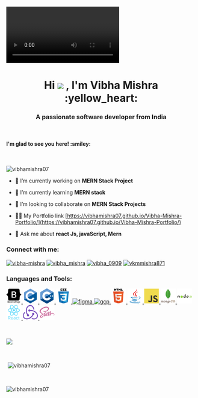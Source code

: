 <video src="https://media0.giphy.com/media/RbDKaczqWovIugyJmW/giphy.mp4?cid=ecf05e47cq0s5482yinaikith2l8w25ln25bw7vxic0igujv&rid=giphy.mp4&ct=g" autoplay></video>


<h1 align="center">Hi <img src="https://github.com/seanprashad/slackmoji/blob/master/emoji/blob/blob-wave-gif.gif" width="40px"> , I'm Vibha Mishra :yellow_heart: </h1>
<h3 align="center">A passionate software developer from India</h3>
</br>
<h4>I'm glad to see you here! :smiley:</h4>
</br>
<p align="left"> <img src="https://komarev.com/ghpvc/?username=vibhamishra07&label=Profile%20views&color=0e75b6&style=flat" alt="vibhamishra07" /> </p>

- 🔭 I’m currently working on **MERN Stack Project**

- 🌱 I’m currently learning **MERN stack**

- 👯 I’m looking to collaborate on **MERN Stack Projects**

- 👨‍💻 My Portfolio link [https://vibhamishra07.github.io/Vibha-Mishra-Portfolio/](https://vibhamishra07.github.io/Vibha-Mishra-Portfolio/)

- 💬 Ask me about **react Js, javaScript, Mern**


<h3 align="left">Connect with me:</h3>
<p align="left">
<a href="https://linkedin.com/in/vibha-mishra" target="blank"><img align="center" src="https://raw.githubusercontent.com/rahuldkjain/github-profile-readme-generator/master/src/images/icons/Social/linked-in-alt.svg" alt="vibha-mishra" height="30" width="40" /></a>
<a href="https://www.codechef.com/users/vibha_mishra" target="blank"><img align="center" src="https://cdn.jsdelivr.net/npm/simple-icons@3.1.0/icons/codechef.svg" alt="vibha_mishra" height="30" width="40" /></a>
<a href="https://www.leetcode.com/vibha_0909" target="blank"><img align="center" src="https://raw.githubusercontent.com/rahuldkjain/github-profile-readme-generator/master/src/images/icons/Social/leet-code.svg" alt="vibha_0909" height="30" width="40" /></a>
<a href="https://auth.geeksforgeeks.org/user/vkmmishra871" target="blank"><img align="center" src="https://raw.githubusercontent.com/rahuldkjain/github-profile-readme-generator/master/src/images/icons/Social/geeks-for-geeks.svg" alt="vkmmishra871" height="30" width="40" /></a>
</p>

<h3 align="left">Languages and Tools:</h3>
<p align="left"> <a href="https://getbootstrap.com" target="_blank" rel="noreferrer"> <img src="https://raw.githubusercontent.com/devicons/devicon/master/icons/bootstrap/bootstrap-plain-wordmark.svg" alt="bootstrap" width="40" height="40"/> </a> <a href="https://www.cprogramming.com/" target="_blank" rel="noreferrer"> <img src="https://raw.githubusercontent.com/devicons/devicon/master/icons/c/c-original.svg" alt="c" width="40" height="40"/> </a> <a href="https://www.w3schools.com/cpp/" target="_blank" rel="noreferrer"> <img src="https://raw.githubusercontent.com/devicons/devicon/master/icons/cplusplus/cplusplus-original.svg" alt="cplusplus" width="40" height="40"/> </a> <a href="https://www.w3schools.com/css/" target="_blank" rel="noreferrer"> <img src="https://raw.githubusercontent.com/devicons/devicon/master/icons/css3/css3-original-wordmark.svg" alt="css3" width="40" height="40"/> </a> <a href="https://www.figma.com/" target="_blank" rel="noreferrer"> <img src="https://www.vectorlogo.zone/logos/figma/figma-icon.svg" alt="figma" width="40" height="40"/> </a> <a href="https://cloud.google.com" target="_blank" rel="noreferrer"> <img src="https://www.vectorlogo.zone/logos/google_cloud/google_cloud-icon.svg" alt="gcp" width="40" height="40"/> </a> <a href="https://www.w3.org/html/" target="_blank" rel="noreferrer"> <img src="https://raw.githubusercontent.com/devicons/devicon/master/icons/html5/html5-original-wordmark.svg" alt="html5" width="40" height="40"/> </a> <a href="https://www.java.com" target="_blank" rel="noreferrer"> <img src="https://raw.githubusercontent.com/devicons/devicon/master/icons/java/java-original.svg" alt="java" width="40" height="40"/> </a> <a href="https://developer.mozilla.org/en-US/docs/Web/JavaScript" target="_blank" rel="noreferrer"> <img src="https://raw.githubusercontent.com/devicons/devicon/master/icons/javascript/javascript-original.svg" alt="javascript" width="40" height="40"/> </a> <a href="https://www.mongodb.com/" target="_blank" rel="noreferrer"> <img src="https://raw.githubusercontent.com/devicons/devicon/master/icons/mongodb/mongodb-original-wordmark.svg" alt="mongodb" width="40" height="40"/> </a> <a href="https://nodejs.org" target="_blank" rel="noreferrer"> <img src="https://raw.githubusercontent.com/devicons/devicon/master/icons/nodejs/nodejs-original-wordmark.svg" alt="nodejs" width="40" height="40"/> </a> <a href="https://reactjs.org/" target="_blank" rel="noreferrer"> <img src="https://raw.githubusercontent.com/devicons/devicon/master/icons/react/react-original-wordmark.svg" alt="react" width="40" height="40"/> </a> <a href="https://redux.js.org" target="_blank" rel="noreferrer"> <img src="https://raw.githubusercontent.com/devicons/devicon/master/icons/redux/redux-original.svg" alt="redux" width="40" height="40"/> </a> <a href="https://sass-lang.com" target="_blank" rel="noreferrer"> <img src="https://raw.githubusercontent.com/devicons/devicon/master/icons/sass/sass-original.svg" alt="sass" width="40" height="40"/> </a> </p>
</br>
<p><img align="center" src="https://github-readme-stats.vercel.app/api/top-langs?username=vibhamishra07&show_icons=true&locale=en&layout=compact&color=#ef4283 alt="vibhamishra07" /></p>
</br>
<p>&nbsp;<img align="center" src="https://github-readme-stats.vercel.app/api?username=vibhamishra07&show_icons=true&locale=en" alt="vibhamishra07" /></p>
</br>
<p><img align="center" src="https://github-readme-streak-stats.herokuapp.com/?user=vibhamishra07&" alt="vibhamishra07" /></p>
